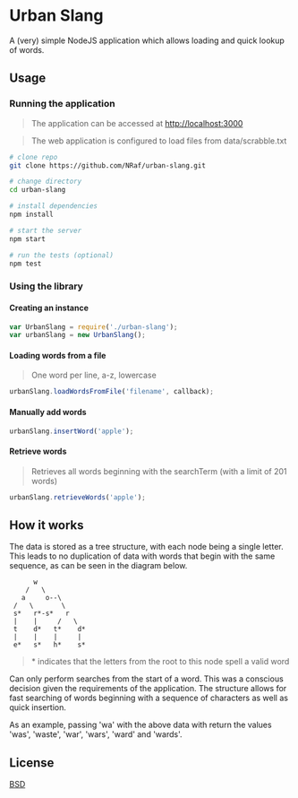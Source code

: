 # Urban Slang


A (very) simple NodeJS application which allows loading and quick lookup of words.

## Usage

### Running the application
> The application can be accessed at [http://localhost:3000](http://localhost:3000)

> The web application is configured to load files from data/scrabble.txt

```bash
# clone repo
git clone https://github.com/NRaf/urban-slang.git

# change directory
cd urban-slang

# install dependencies
npm install

# start the server
npm start

# run the tests (optional)
npm test
```

### Using the library

#### Creating an instance
```javascript
var UrbanSlang = require('./urban-slang');
var urbanSlang = new UrbanSlang();
```

#### Loading words from a file
> One word per line, a-z, lowercase

```javascript
urbanSlang.loadWordsFromFile('filename', callback);
```

#### Manually add words
```javascript
urbanSlang.insertWord('apple');
```

#### Retrieve words
> Retrieves all words beginning with the searchTerm (with a limit of 201 words)

```javascript
urbanSlang.retrieveWords('apple');
```

## How it works

The data is stored as a tree structure, with each node being a single letter. This
leads to no duplication of data with words that begin with the same sequence, as can
be seen in the diagram below.

```
      w
    /   \
   a     o--\
 /   \       \
 s*   r*-s*   r
 |    |     /   \
 t    d*   t*    d*
 |    |    |     |
 e*   s*   h*    s*
```
> \* indicates that the letters from the root to this node spell a valid word

Can only perform searches from the start of a word. This was a conscious
decision given the requirements of the application. The structure allows for
fast searching of words beginning with a sequence of characters as well as
quick insertion.

As an example, passing 'wa' with the above data with return the values
'was', 'waste', 'war', 'wars', 'ward' and 'wards'.

## License
 [BSD](/LICENSE)